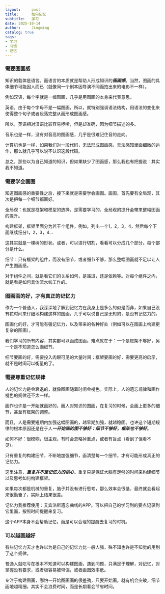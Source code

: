 ```yaml
---
layout:     post
title:      如何记忆
subtitle:   学习
date: 2025-10-14
author:     Jingming
catalog: true
tags: 
- 学习
- 习惯
- 记忆
---
```


### 需要图画感

知识的载体是语言。而语言的本质就是帮助人形成知识的***图画感***。当然，图画的具体细节可能因人而已（就像同一个剧本因导演不同而拍出来的电影不一样）。

例如汉语，每个字就是一幅图画，几乎是用图画的本身来代表意思。

英语，由于每个字母不是一幅图画，所以，就特别强调语法结构，用语法的变化来使得整个句子或者段落完整从而形成图画感。

所以，英语相对汉语比较容易啰嗦，但是却准确，因为细节描述的多。

音乐也是一样，没有对音高的图画感，几乎是很难记住音的走向。

计算机也是一样，如果我们对一段代码，无法形成图画感，无法感知里面细微的运作，那么就几乎可以说不认识这段代码。

总之，那些以为自己知道的知识，但如果缺少了图画感，那么我也有把握说：其实我不知道。

### 需要学会画图

知道图画感的重要性之后，接下来就是需要学会画图。画图，首先要有全局观，其次是把每一个细节都画好。

全局观：也就是框架和模型的选择，是需要学习的，全局观的提升会带来整幅图画的提升。

构建框架，框架里面分为若干个组件，例如，列出一个1，2，3，4，然后每个下面继续细分1，2，3，4...

这其实就是一棵树的形状。或者，可以进行切割，看看可以分成几个部分，每个部分是什么。

细节：只有框架的组件，而没有细节，或者细节不够，那么整幅图画就不足以让人产生图画感。

对于组件之间，就是看它们的关系如何，是递进，还是依赖等。对每个组件之内，就是看是如何具体流水线工作的。

### 图画画的好，才有真正的记忆力

作为一个普通人，我深深地了解到记忆力在我身上是多么的似是而非，如果自己没有花时间来仔细地构建这样的图画，几乎可以说自己是无知的，是没有记忆力的。

图画化的好，才可能有强记忆力，以及带来的各种好处（例如可以在图画上构建更复杂的图画）。

我们学习的所有内容，其实都可以画成图画。难点就在于：一个是框架不够好，另一个是不知道怎么画细节。

细节要画的好，需要投入肉眼可见的大量时间；框架要画的好，需要更高的启示，就不是时间可以衡量的了。

### 需要尊重记忆规律

人的记忆力是会衰退的，就像图画随着时间会褪色。实际上，人的遗忘规律和画作褪色的规律还不太一样。

画作也许是一开始就画好的，而人对知识的图画，在复习的时候，会画上更多的细节，甚至有框架的调整。

而且，人是需要短期内加强这幅图画的，越早期加强，就越稳固。也许这个短期规律的根本原因还是在于人***一开始画的图不够好：细节不够好，框架也不够好***。

如何不好：很模糊，很主观，有时会忽略掉重点，或者有盲点（看到了但看不见）。

只有重复的构建细节，不断地加强细节，画清楚每一个细节，才有可能形成真正的记忆力。

这里注意，***重复并不是记忆力的核心***。重复只是保证大脑有足够的时间来构建细节以及思考如何构建框架。

如果每次都是机械的重复，脑子并没有进行思考，那么效率会很低，最终就会看起来很勤奋了，实际上结果很差。

记忆力我推荐使用：艾宾浩斯遗忘曲线的APP。可以把自己的学习到的要点记录到它里面，按照时间提醒来复习。

这个APP本身不会帮助记忆，而是可以合理的提醒去复习的时机。

### 可以越画越好

有些记忆力天才也许以为是自己的记忆力比一般人强，殊不知也许是不知觉的用到了这个规律。

普通人就吃亏在根本不知道可以构建图画，遇到问题，只满足于理解，对记忆，对掌握没有要求，或者极容易被带偏，或者画图效率低。

专注于构建图画，哪怕一开始图画画的很差劲，只要开始画，就有机会突破，细节画地越精细，其实不会浪费时间，而是长期看会节省时间。